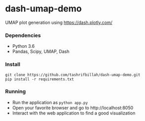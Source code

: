 # dash-umap-demo
UMAP plot generation using https://dash.plotly.com/


### Dependencies

* Python 3.6
* Pandas, Scipy, UMAP, Dash


### Install

    git clone https://github.com/tashrifbillah/dash-umap-demo.git
    pip install -r requirements.txt


### Running

* Run the application as `python app.py`
* Open your favorite browser and go to http://localhost:8050
* Interact with the web application to find a good visualization

